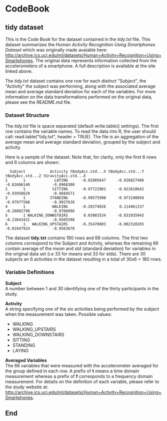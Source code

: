 # CodeBook
## tidy dataset

This is the Code Book for the dataset contained in the *tidy.txt* file. This dataset summarizes the *Human Activity Recognition Using Smartphones Dataset* which was originally made avaiable here: http://archive.ics.uci.edu/ml/datasets/Human+Activity+Recognition+Using+Smartphones. The original data represents information collected from the accelerometers of a smartphone. A full description is available at the site linked above.

The *tidy.txt* dataset contains one row for each distinct "Subject", the "Activity" the subject was performing, along with the associated average mean and average standard deviation for each of the variables. For more information on the data transformations performed on the original data, please see the README.md file.

### Dataset Structure  
The *tidy.txt* file is space separated (default write.table() settings). The first row contains the variable names. To read the data into R, the user should call: read.table("tidy.txt", header = TRUE). The file is an aggregation of the average mean and average standard deviation, grouped by the subject and activity.  

Here is a sample of the dataset.  Note that, for clarity, only the first 6 rows and 6 columns are shown:

```
  Subject           Activity tBodyAcc.std...X tBodyAcc.std...Y tBodyAcc.std...Z tGravityAcc.std...X
1       1             LAYING      -0.92805647     -0.836827406      -0.82606140          -0.8968300
2       1            SITTING      -0.97722901     -0.922618642      -0.93958629          -0.9684571
3       1           STANDING      -0.99575990     -0.973190056      -0.97977588          -0.9937630
4       1            WALKING      -0.28374026      0.114461337      -0.26002790          -0.9766096
5       1 WALKING_DOWNSTAIRS       0.03003534     -0.031935943      -0.23043421          -0.9505598
6       1   WALKING_UPSTAIRS      -0.35470803     -0.002320265      -0.01947924          -0.9563670
```

The dataset **tidy.txt** contains 180 rows and 68 columns. The first two columns correspond to the Subject and Actvity, whereas the remaining 66 contain average of the *mean* and *std* (standard deviation) for variables in the original data set (i.e 33 for means and 33 for stds). There are 30 subjects an 6 activities in the dataset resulting in a total of 30x6 = 180 rows.

### Variable Definitions
**Subject**  
A number between 1 and 30 identifying one of the thirty participants in the study. 

**Activity**  
A string specifying one of the six activities being performed by the subject when the measurement was taken. Possible values:
* WALKING  
* WALKING_UPSTAIRS  
* WALKING_DOWNSTAIRS  
* SITTING  
* STANDING  
* LAYING  

**Averaged Variables**  
The 66 variables that were measured with the accelerometer averaged for the group defined in each row. A prefix of **t** means a time domain measurement whereas a prefix of **f** corresponds to a frequency domain measurement. For details on the definition of each variable, please refer to the study website at:  http://archive.ics.uci.edu/ml/datasets/Human+Activity+Recognition+Using+Smartphones.  

## End
